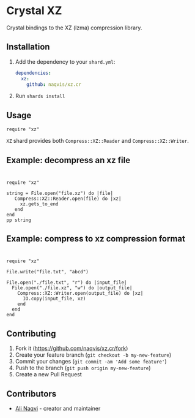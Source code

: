# Crystal XZ

Crystal bindings to the XZ (lzma) compression library.

## Installation

1. Add the dependency to your `shard.yml`:

   ```yaml
   dependencies:
     xz:
       github: naqvis/xz.cr
   ```

2. Run `shards install`

## Usage

```crystal
require "xz"
```

`XZ` shard provides both `Compress::XZ::Reader` and `Compress::XZ::Writer`.

## Example: decompress an xz file
#
```crystal
require "xz"

string = File.open("file.xz") do |file|
   Compress::XZ::Reader.open(file) do |xz|
     xz.gets_to_end
   end
end
pp string
```

## Example: compress to xz compression format
#
```crystal
require "xz"

File.write("file.txt", "abcd")

File.open("./file.txt", "r") do |input_file|
  File.open("./file.xz", "w") do |output_file|
    Compress::XZ::Writer.open(output_file) do |xz|
      IO.copy(input_file, xz)
    end
  end
end
```

## Contributing

1. Fork it (<https://github.com/naqvis/xz.cr/fork>)
2. Create your feature branch (`git checkout -b my-new-feature`)
3. Commit your changes (`git commit -am 'Add some feature'`)
4. Push to the branch (`git push origin my-new-feature`)
5. Create a new Pull Request

## Contributors

- [Ali Naqvi](https://github.com/naqvis) - creator and maintainer
